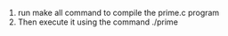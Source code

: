 1. run make all command to compile the prime.c program
2. Then execute it using the command ./prime <maximum number> <number of threads>
